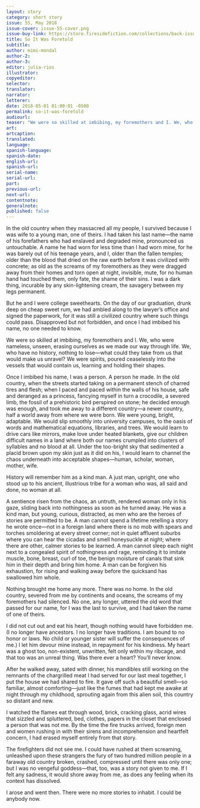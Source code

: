 ```yaml
---
layout: story
category: short story
issue: 55, May 2018
issue-cover: issue-55-cover.png
issue-buy-link: https://store.firesidefiction.com/collections/back-issues/products/fireside-magazine-issue-55-may-2018
title: So It Was Foretold
subtitle:
author: mimi-mondal
author-2:
author-3:
editor: julia-rios
illustrator:
copyeditor:
selector:
translator:
narrator:
letterer:
date: 2018-05-01 01:00:01 -0500
permalink: so-it-was-foretold
audiourl:
teaser: "We were so skilled at imbibing, my foremothers and I. We, who were nameless, unseen, erasing ourselves as we made our way through life."
art:
artcaption:
translated:
language:
spanish-language:
spanish-date:
english-url:
spanish-url:
serial-name:
serial-url:
part:
previous-url:
next-url:
contentnote:
generalnote:
published: false
---
```


In the old country when they massacred all my people, I survived because I was wife to a young man, one of theirs. I had taken his last name—the name of his forefathers who had enslaved and degraded mine, pronounced us untouchable. A name he had worn for less time than I had worn mine, for he was barely out of his teenage years, and I, older than the fallen temples; older than the blood that dried on the raw earth before it was civilized with concrete; as old as the screams of my foremothers as they were dragged away from their homes and torn open at night, invisible, mute, for no human hand had touched them, only fate, the shame of their sins. I was a dark thing, incurable by any skin-lightening cream, the savagery between my legs permanent.

But he and I were college sweethearts. On the day of our graduation, drunk deep on cheap sweet rum, we had ambled along to the lawyer’s office and signed the paperwork, for it was still a civilized country where such things could pass. Disapproved but not forbidden, and once I had imbibed his name, no one needed to know.

We were so skilled at imbibing, my foremothers and I. We, who were nameless, unseen, erasing ourselves as we made our way through life. We, who have no history, nothing to lose—what could they take from us that would make us unravel? We were spirits, poured ceaselessly into the vessels that would contain us, learning and holding their shapes.

Once I imbibed his name, I was a person. A person he made. In the old country, when the streets started taking on a permanent stench of charred tires and flesh; when I paced and paced within the walls of his house, safe and deranged as a princess, fancying myself in turn a crocodile, a severed limb, the fossil of a prehistoric bird perspired on stone; he decided enough was enough, and took me away to a different country—a newer country, half a world away from where we were born. We were young, bright, adaptable. We would slip smoothly into university campuses, to the oasis of words and mathematical equations, libraries, and trees. We would learn to drive cars like mirrors, make love under heated blankets, give our children difficult names in a land where both our names crumpled into clusters of syllables and no blood at all. Under the too-bright sky that sedimented a placid brown upon my skin just as it did on his, I would learn to channel the chaos underneath into acceptable shapes—human, scholar, woman, mother, wife.

History will remember him as a kind man. A just man, upright, one who stood up to his ancient, illustrious tribe for a woman who was, all said and done, no woman at all.

A sentience risen from the chaos, an untruth, rendered woman only in his gaze, sliding back into nothingness as soon as he turned away. He was a kind man, but young, curious, distracted, as men who are the heroes of stories are permitted to be. A man cannot spend a lifetime retelling a story he wrote once—not in a foreign land where there is no mob with spears and torches smoldering at every street corner; not in quiet affluent suburbs where you can hear the cicadas and smell honeysuckle at night; where there are other, calmer stories to be learned. A man cannot sleep each night next to a congealed spirit of nothingness and rage, reminding it to imitate muscle, bone, breast, curl of toe, the benign moisture of canals that sink him in their depth and bring him home. A man can be forgiven his exhaustion, for rising and walking away before the quicksand has swallowed him whole.

Nothing brought me home any more. There was no home. In the old country, severed from me by continents and oceans, the screams of my foremothers had silenced. No one, any longer, uttered the old word that passed for our name, for I was the last to survive, and I had taken the name of one of theirs.

I did not cut out and eat his heart, though nothing would have forbidden me. (I no longer have ancestors. I no longer have traditions. I am bound to no honor or laws. No child or younger sister will suffer the consequences of me.) I let him devour mine instead, in repayment for his kindness. My heart was a ghost too, non-existent, unwritten, felt only within my ribcage, and that too was an unreal thing. Was there ever a heart? You’ll never know.

After he walked away, sated with dinner, his mandibles still working on the remnants of the chargrilled meat I had served for our last meal together, I put the house we had shared to fire. It gave off such a beautiful smell—so familiar, almost comforting—just like the fumes that had kept me awake at night through my childhood, sprouting again from this alien soil, this country so distant and new.

I watched the flames eat through wood, brick, cracking glass, acrid wires that sizzled and spluttered, bed, clothes, papers in the closet that enclosed a person that was not me. By the time the fire trucks arrived, foreign men and women rushing in with their sirens and incomprehension and heartfelt concern, I had erased myself entirely from that story.

The firefighters did not see me. I could have rushed at them screaming, unleashed upon these strangers the fury of two hundred million people in a faraway old country broken, crashed, compressed until there was only one; but I was no vengeful goddess—that, too, was a story not given to me. If I felt any sadness, it would shore away from me, as does any feeling when its context has dissolved.

I arose and went then. There were no more stories to inhabit. I could be anybody now.
